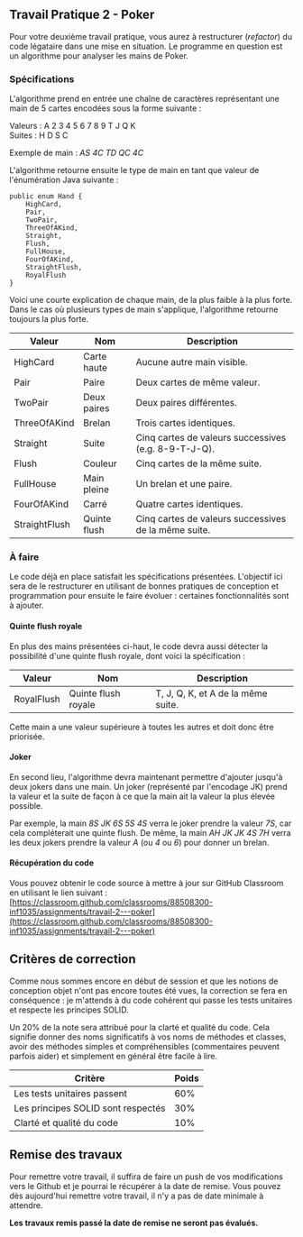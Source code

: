 ## Travail Pratique 2 - Poker

Pour votre deuxième travail pratique, vous aurez à restructurer (_refactor_) du code légataire dans une mise en situation. Le programme en question est un algorithme pour analyser les mains de Poker.

### Spécifications

L'algorithme prend en entrée une chaîne de caractères représentant une main de 5 cartes encodées sous la forme suivante :

Valeurs : A 2 3 4 5 6 7 8 9 T J Q K  
Suites : H D S C

Exemple de main : _AS 4C TD QC 4C_

L'algorithme retourne ensuite le type de main en tant que valeur de l'énumération Java suivante :

    public enum Hand {
        HighCard,
        Pair,
        TwoPair,
        ThreeOfAKind,
        Straight,
        Flush,
        FullHouse,
        FourOfAKind,
        StraightFlush,
        RoyalFlush
    }
    
Voici une courte explication de chaque main, de la plus faible à la plus forte. Dans le cas où plusieurs types de main s'applique, l'algorithme retourne toujours la plus forte.

| Valeur        | Nom          | Description                                          |
| ---           | ---          | ---                                                  |
| HighCard      | Carte haute  | Aucune autre main visible.                           |
| Pair          | Paire        | Deux cartes de même valeur.                          |
| TwoPair       | Deux paires  | Deux paires différentes.                             |
| ThreeOfAKind  | Brelan       | Trois cartes identiques.                             |
| Straight      | Suite        | Cinq cartes de valeurs successives (e.g. 8-9-T-J-Q). |
| Flush         | Couleur      | Cinq cartes de la même suite.                        |
| FullHouse     | Main pleine  | Un brelan et une paire.                              |
| FourOfAKind   | Carré        | Quatre cartes identiques.                            |
| StraightFlush | Quinte flush | Cinq cartes de valeurs successives de la même suite. |


### À faire

Le code déjà en place satisfait les spécifications présentées. L'objectif ici sera de le restructurer en utilisant de bonnes pratiques de conception et programmation pour ensuite le faire évoluer : certaines fonctionnalités sont à ajouter.

#### Quinte flush royale

En plus des mains présentées ci-haut, le code devra aussi détecter la possibilité d'une quinte flush royale, dont voici la spécification :

| Valeur     | Nom                 | Description                        |
| ---        | ---                 | ---                                |
| RoyalFlush | Quinte flush royale | T, J, Q, K, et A de la même suite. |

Cette main a une valeur supérieure à toutes les autres et doit donc être priorisée.

#### Joker

En second lieu, l'algorithme devra maintenant permettre d'ajouter jusqu'à deux jokers dans une main. Un joker (représenté par l'encodage JK) prend la valeur et la suite de façon à ce que la main ait la valeur la plus élevée possible.

Par exemple, la main _8S JK 6S 5S 4S_ verra le joker prendre la valeur _7S_, car cela compléterait une quinte flush. De même, la main _AH JK JK 4S 7H_ verra les deux jokers prendre la valeur _A_ (ou _4_ ou _6_) pour donner un brelan.

#### Récupération du code

Vous pouvez obtenir le code source à mettre à jour sur GitHub Classroom en utilisant le lien suivant : [https://classroom.github.com/classrooms/88508300-inf1035/assignments/travail-2---poker](https://classroom.github.com/classrooms/88508300-inf1035/assignments/travail-2---poker)

## Critères de correction

Comme nous sommes encore en début de session et que les notions de conception objet n'ont pas encore toutes été vues, la correction se fera en conséquence : je m'attends à du code cohérent qui passe les tests unitaires et respecte les principes SOLID.

Un 20% de la note sera attribué pour la clarté et qualité du code. Cela signifie donner des noms significatifs à vos noms de méthodes et classes, avoir des méthodes simples et compréhensibles (commentaires peuvent parfois aider) et simplement en général être facile à lire.

| Critère                            | Poids |
| ---                                | ---   |
| Les tests unitaires passent        | 60%   |
| Les principes SOLID sont respectés | 30%   |
| Clarté et qualité du code          | 10%   |

## Remise des travaux

Pour remettre votre travail, il suffira de faire un push de vos modifications vers le Github et je pourrai le récupérer à la date de remise. Vous pouvez dès aujourd'hui remettre votre travail, il n'y a pas de date minimale à attendre.

**Les travaux remis passé la date de remise ne seront pas évalués.**
